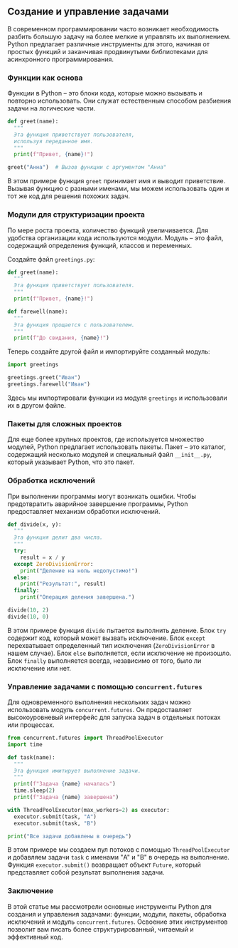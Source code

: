 ## Создание и управление задачами

В современном программировании часто возникает необходимость разбить большую задачу на более мелкие и управлять их выполнением. Python предлагает различные инструменты для этого, начиная от простых функций и заканчивая продвинутыми библиотеками для асинхронного программирования.  

### Функции как основа

Функции в Python – это блоки кода, которые можно вызывать и повторно использовать. Они  служат естественным способом разбиения задачи на логические части. 

```python
def greet(name):
  """
  Эта функция приветствует пользователя,
  используя переданное имя.
  """
  print(f"Привет, {name}!")

greet("Анна")  # Вызов функции с аргументом "Анна"
```

В этом примере функция `greet` принимает имя и выводит приветствие. Вызывая функцию с разными именами, мы можем использовать один и тот же код для решения похожих задач.

### Модули для структуризации проекта

По мере роста проекта, количество функций увеличивается. Для удобства организации кода используются модули. Модуль – это файл, содержащий определения функций, классов и переменных. 

Создайте файл `greetings.py`:

```python
def greet(name):
  """
  Эта функция приветствует пользователя.
  """
  print(f"Привет, {name}!")

def farewell(name):
  """
  Эта функция прощается с пользователем.
  """
  print(f"До свидания, {name}!")
```

Теперь создайте другой файл и импортируйте созданный модуль:

```python
import greetings

greetings.greet("Иван")  
greetings.farewell("Иван") 
```

Здесь мы импортировали функции из модуля `greetings` и использовали их в другом файле. 

### Пакеты для сложных проектов

Для еще более крупных проектов, где используется множество модулей, Python предлагает использовать пакеты. Пакет – это каталог, содержащий несколько модулей и специальный файл `__init__.py`, который указывает Python, что это пакет.

### Обработка исключений

При выполнении программы могут возникать ошибки. Чтобы предотвратить аварийное завершение программы, Python предоставляет механизм обработки исключений.

```python
def divide(x, y):
  """
  Эта функция делит два числа.
  """
  try:
    result = x / y
  except ZeroDivisionError:
    print("Деление на ноль недопустимо!")
  else:
    print("Результат:", result)
  finally:
    print("Операция деления завершена.")

divide(10, 2)  
divide(10, 0)  
```

В этом примере функция `divide` пытается выполнить деление. Блок `try` содержит код, который может вызвать исключение. Блок `except` перехватывает определенный тип исключения (`ZeroDivisionError` в нашем случае). Блок `else` выполняется, если исключение не произошло. Блок `finally` выполняется всегда, независимо от того, было ли исключение или нет.

### Управление задачами с помощью `concurrent.futures`

Для одновременного выполнения  нескольких задач  можно использовать модуль `concurrent.futures`. Он предоставляет высокоуровневый интерфейс для запуска задач в отдельных потоках или процессах. 

```python
from concurrent.futures import ThreadPoolExecutor
import time

def task(name):
  """
  Эта функция имитирует выполнение задачи.
  """
  print(f"Задача {name} началась")
  time.sleep(2)
  print(f"Задача {name} завершена")

with ThreadPoolExecutor(max_workers=2) as executor:
  executor.submit(task, "A")
  executor.submit(task, "B")

print("Все задачи добавлены в очередь")
```

В этом примере мы создаем пул потоков с помощью `ThreadPoolExecutor` и добавляем задачи `task` с именами "A" и "B" в очередь на выполнение. Функция `executor.submit()` возвращает объект `Future`, который представляет собой результат выполнения задачи.

### Заключение

В этой статье мы рассмотрели основные инструменты Python для создания и управления задачами: функции, модули, пакеты, обработка исключений и модуль `concurrent.futures`. Освоение этих инструментов позволит вам писать более структурированный, читаемый и эффективный код. 
